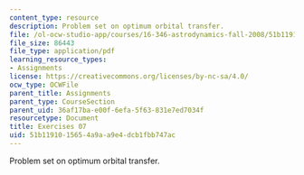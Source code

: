 ```yaml
---
content_type: resource
description: Problem set on optimum orbital transfer.
file: /ol-ocw-studio-app/courses/16-346-astrodynamics-fall-2008/51b1191015654a9aa9e4dcb1fbb747ac_ex_07.pdf
file_size: 86443
file_type: application/pdf
learning_resource_types:
- Assignments
license: https://creativecommons.org/licenses/by-nc-sa/4.0/
ocw_type: OCWFile
parent_title: Assignments
parent_type: CourseSection
parent_uid: 36af17ba-e00f-6efa-5f63-831e7ed7034f
resourcetype: Document
title: Exercises 07
uid: 51b11910-1565-4a9a-a9e4-dcb1fbb747ac
---
```

Problem set on optimum orbital transfer.